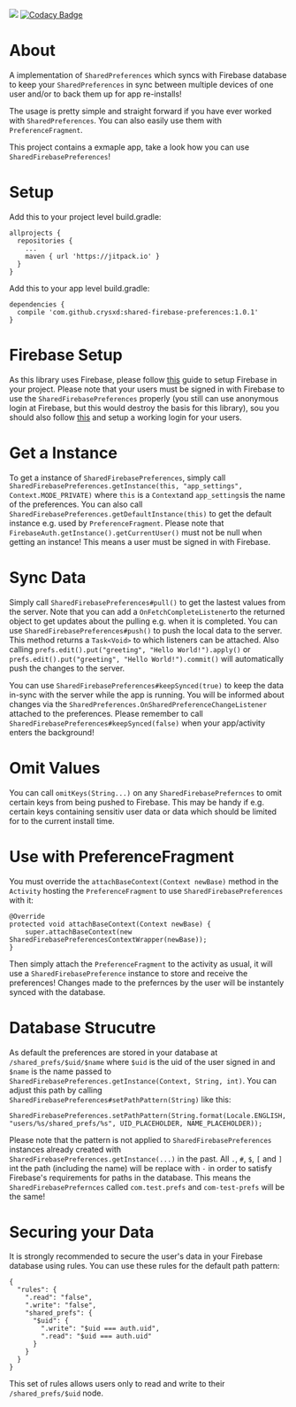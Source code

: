 [![](https://jitpack.io/v/crysxd/shared-firebase-preferences.svg)](https://jitpack.io/#crysxd/shared-firebase-preferences)
[![Codacy Badge](https://api.codacy.com/project/badge/Grade/c1aa6c6b83b64707bede24dee5ca6601)](https://www.codacy.com/app/crysxd/shared-firebase-preferences?utm_source=github.com&amp;utm_medium=referral&amp;utm_content=crysxd/shared-firebase-preferences&amp;utm_campaign=Badge_Grade)

# About
A implementation of `SharedPreferences` which syncs with Firebase database to keep your `SharedPreferences` in sync between multiple devices of one user and/or to back them up for app re-installs!

The usage is pretty simple and straight forward if you have ever worked with `SharedPreferences`. You can also easily use them with `PreferenceFragment`.

This project contains a exmaple app, take a look how you can use `SharedFirebasePreferences`!

# Setup
Add this to your project level build.gradle:
```
allprojects {
  repositories {
    ...
    maven { url 'https://jitpack.io' }
  }
}
```

Add this to your app level build.gradle:
```
dependencies {
  compile 'com.github.crysxd:shared-firebase-preferences:1.0.1'
}
```
# Firebase Setup
As this library uses Firebase, please follow [this](https://firebase.google.com/docs/android/setup) guide to setup Firebase in your project. Please note that your users must be signed in with Firebase to use the `SharedFirebasePreferences` properly (you still can use anonymous login at Firebase, but this would destroy the basis for this library), sou you should also follow [this](https://firebase.google.com/docs/auth/android/start/) and setup a working login for your users.

# Get a Instance
To get a instance of `SharedFirebasePreferences`, simply call `SharedFirebasePreferences.getInstance(this, "app_settings", Context.MODE_PRIVATE)` where `this` is a `Context`and `app_settings`is the name of the preferences. You can also call `SharedFirebasePreferences.getDefaultInstance(this)` to get the default instance e.g. used by `PreferenceFragment`. Please note that `FirebaseAuth.getInstance().getCurrentUser()` must not be null when getting an instance! This means a user must be signed in with Firebase.

# Sync Data
Simply call `SharedFirebasePreferences#pull()` to get the lastest values from the server. Note that you can add a `OnFetchCompleteListener`to the returned object to get updates about the pulling e.g. when it is completed. You can use `SharedFirebasePreferences#push()` to push the local data to the server. This method returns a `Task<Void>` to which listeners can be attached. Also calling `prefs.edit().put("greeting", "Hello World!").apply()` or `prefs.edit().put("greeting", "Hello World!").commit()` will automatically push the changes to the server.

You can use `SharedFirebasePreferences#keepSynced(true)` to keep the data in-sync with the server while the app is running. You will be informed about changes via the `SharedPreferences.OnSharedPreferenceChangeListener` attached to the preferences. Please remember to call `SharedFirebasePreferences#keepSynced(false)` when your app/activity enters the background!

# Omit Values
You can call `omitKeys(String...)` on any `SharedFirebasePrefernces` to omit certain keys from being pushed to Firebase. This may be handy if e.g. certain keys containing sensitiv user data or data which should be limited for to the current install time.

# Use with PreferenceFragment
You must override the `attachBaseContext(Context newBase)`  method in the `Activity` hosting the `PreferenceFragment` to use `SharedFirebasePreferences` with it:

```
@Override
protected void attachBaseContext(Context newBase) {
    super.attachBaseContext(new SharedFirebasePreferencesContextWrapper(newBase));
}
 ```

Then simply attach the `PreferenceFragment` to the activity as usual, it will use a `SharedFirebasePreference` instance to store and receive the preferences! Changes made to the prefernces by the user will be instantely synced with the database.

# Database Strucutre
As default the preferences are stored in your database at `/shared_prefs/$uid/$name` where `$uid` is the uid of the user signed in and `$name` is the name passed to `SharedFirebasePreferences.getInstance(Context, String, int)`. You can adjust this path by calling `SharedFirebasePreferences#setPathPattern(String)` like this:

```
SharedFirebasePreferences.setPathPattern(String.format(Locale.ENGLISH, "users/%s/shared_prefs/%s", UID_PLACEHOLDER, NAME_PLACEHOLDER));
```
Please note that the pattern is not applied to `SharedFirebasePreferences` instances already created with `SharedFirebasePreferences.getInstance(...)` in the past. All `.`, `#`, `$`, `[` and `]` int the path (including the name) will be replace with `-` in order to satisfy Firebase's requirements for paths in the database. This means the `SharedFirebasePrefernces` called `com.test.prefs` and `com-test-prefs` will be the same!

# Securing your Data
It is strongly recommended to secure the user's data in your Firebase database using rules. You can use these rules for the default path pattern:

```
{
  "rules": {
    ".read": "false",
    ".write": "false",
    "shared_prefs": {
      "$uid": {
        ".write": "$uid === auth.uid",
        ".read": "$uid === auth.uid"
      }
    }
  }
}
```
This set of rules allows users only to read and write to their `/shared_prefs/$uid` node.

